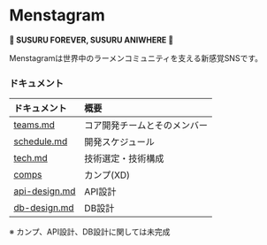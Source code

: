 # Menstagram
**🍜 SUSURU FOREVER, SUSURU ANIWHERE 🍜**

Menstagramは世界中のラーメンコミュニティを支える新感覚SNSです。

### ドキュメント

|ドキュメント|概要|
|:--|:--|
|[teams.md](./teams.md)|コア開発チームとそのメンバー|
|[schedule.md](./schedule.md)|開発スケジュール|
|[tech.md](./tech.md)|技術選定・技術構成|
|[comps]()|カンプ(XD)|
|[api-design.md](./api-design.md)|API設計|
|[db-design.md](./db-design.md)|DB設計|

※ カンプ、API設計、DB設計に関しては未完成